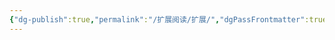 ```yaml
---
{"dg-publish":true,"permalink":"/扩展阅读/扩展/","dgPassFrontmatter":true,"created":"2024-12-25T16:45:54.714+08:00","updated":"2024-12-25T16:47:26.885+08:00"}
---
```


